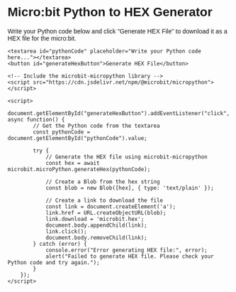 <!DOCTYPE html>
<html lang="en">
<head>
    <meta charset="UTF-8">
    <meta name="viewport" content="width=device-width, initial-scale=1.0">
    <title>Micro:bit Python to HEX Generator V3</title>
    <style>
        body {
            font-family: Arial, sans-serif;
            margin: 20px;
        }
        textarea {
            width: 100%;
            height: 200px;
            font-family: monospace;
            font-size: 14px;
            margin-bottom: 20px;
        }
        button {
            padding: 10px 20px;
            font-size: 16px;
            cursor: pointer;
        }
    </style>
</head>
<body>
    <h1>Micro:bit Python to HEX Generator</h1>
    <p>Write your Python code below and click "Generate HEX File" to download it as a HEX file for the micro:bit.</p>

    <textarea id="pythonCode" placeholder="Write your Python code here..."></textarea>
    <button id="generateHexButton">Generate HEX File</button>

    <!-- Include the microbit-micropython library -->
    <script src="https://cdn.jsdelivr.net/npm/@microbit/micropython"></script>

    <script>
        document.getElementById("generateHexButton").addEventListener("click", async function() {
            // Get the Python code from the textarea
            const pythonCode = document.getElementById("pythonCode").value;

            try {
                // Generate the HEX file using microbit-micropython
                const hex = await microbit.microPython.generateHex(pythonCode);

                // Create a Blob from the hex string
                const blob = new Blob([hex], { type: 'text/plain' });

                // Create a link to download the file
                const link = document.createElement('a');
                link.href = URL.createObjectURL(blob);
                link.download = 'microbit.hex';
                document.body.appendChild(link);
                link.click();
                document.body.removeChild(link);
            } catch (error) {
                console.error("Error generating HEX file:", error);
                alert("Failed to generate HEX file. Please check your Python code and try again.");
            }
        });
    </script>
</body>
</html>
